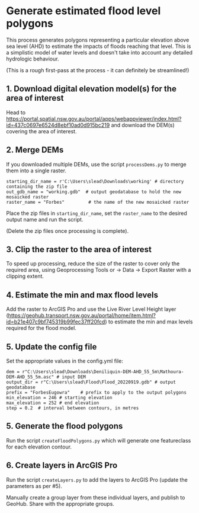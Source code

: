 # Generate estimated flood level polygons

This process generates polygons representing a particular elevation above sea level (AHD) to estimate the impacts of floods reaching that level. This is a simplistic model of water levels and doesn't take into account any detailed hydrologic behaviour.

(This is a rough first-pass at the process - it can definitely be streamlined!)

## 1. Download digital elevation model(s) for the area of interest

Head to https://portal.spatial.nsw.gov.au/portal/apps/webappviewer/index.html?id=437c0697e6524d8ebf10ad0d915bc219 and download the DEM(s) covering the area of interest.

## 2. Merge DEMs

If you downloaded multiple DEMs, use the script `processDems.py` to merge them into a single raster.

```
starting_dir_name = r'C:\Users\slead\Downloads\working' # directory containing the zip file
out_gdb_name = "working.gdb"  # output geodatabase to hold the new mosaicked raster
raster_name = "Forbes"         # the name of the new mosaicked raster
```

Place the zip files in `starting_dir_name`, set the `raster_name` to the desired output name and run the script.

(Delete the zip files once processing is complete).

## 3. Clip the raster to the area of interest

To speed up processing, reduce the size of the raster to cover only the required area, using Geoprocessing Tools or -> Data -> Export Raster with a clipping extent.

## 4. Estimate the min and max flood levels

Add the raster to ArcGIS Pro and use the Live River Level Height layer (https://geohub.transport.nsw.gov.au/portal/home/item.html?id=b21e407c9bf745319b99fec37ff20fcd) to estimate the min and max levels required for the flood model.

## 5. Update the config file

Set the appropriate values in the config.yml file:

```
dem = r"C:\Users\slead\Downloads\Deniliquin-DEM-AHD_55_5m\Mathoura-DEM-AHD_55_5m.asc" # input DEM
output_dir = r"C:\Users\slead\Flood\Flood_20220919.gdb" # output geodatabase
prefix = "ForbesEugowra"    # prefix to apply to the output polygons
min_elevation = 246 # starting elevation
max_elevation = 252 # end elevation
step = 0.2  # interval between contours, in metres
```

## 5. Generate the flood polygons

Run the script `createFloodPolygons.py` which will generate one featureclass for each elevation contour.

## 6. Create layers in ArcGIS Pro

Run the script `createLayers.py` to add the layers to ArcGIS Pro (update the parameters as per #5).

Manually create a group layer from these individual layers, and publish to GeoHub. Share with the appropriate groups.